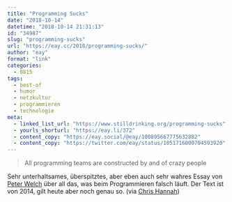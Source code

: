 ```yaml
---
title: "Programming Sucks"
date: "2018-10-14"
datetime: "2018-10-14 21:31:13"
id: "34987"
slug: "programming-sucks"
url: "https://eay.cc/2018/programming-sucks/"
author: "eay"
format: "link"
categories:
  - 0815
tags:
  - best-of
  - humor
  - netzkultur
  - programmieren
  - technologie
meta:
  - linked_list_url: "https://www.stilldrinking.org/programming-sucks"
  - yourls_shorturl: "https://eay.li/372"
  - content_copy: "https://eay.social/@eay/100895667775632882"
  - content_copy: "https://twitter.com/eay/status/1051716000704593920"
---
```


> All programming teams are constructed by and of crazy people

Sehr unterhaltsames, überspitztes, aber eben auch sehr wahres Essay von [Peter Welch](https://twitter.com/peterhuntwelch) über all das, was beim Programmieren falsch läuft. Der Text ist von 2014, gilt heute aber noch genau so. (via [Chris Hannah](http://blog.chrishannah.me/programming-sucks/))
